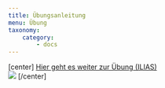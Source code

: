 ```yaml
---
title: Übungsanleitung
menu: Übung
taxonomy:
    category:
        - docs
---
```

[center]
[Hier geht es weiter zur Übung (ILIAS)<br> ![](/images/exercise.png?resize=200,200)]()
[/center]
